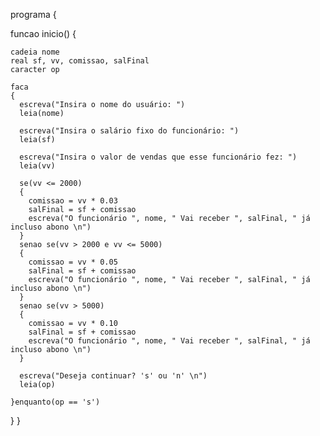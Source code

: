 programa 
{

  funcao inicio() 
  {
    
    cadeia nome
    real sf, vv, comissao, salFinal
    caracter op

    faca
    {
      escreva("Insira o nome do usuário: ")
      leia(nome)

      escreva("Insira o salário fixo do funcionário: ")
      leia(sf)

      escreva("Insira o valor de vendas que esse funcionário fez: ")
      leia(vv)

      se(vv <= 2000)
      {
        comissao = vv * 0.03
        salFinal = sf + comissao
        escreva("O funcionário ", nome, " Vai receber ", salFinal, " já incluso abono \n")
      }
      senao se(vv > 2000 e vv <= 5000)
      {
        comissao = vv * 0.05
        salFinal = sf + comissao
        escreva("O funcionário ", nome, " Vai receber ", salFinal, " já incluso abono \n")
      }
      senao se(vv > 5000)
      {
        comissao = vv * 0.10
        salFinal = sf + comissao
        escreva("O funcionário ", nome, " Vai receber ", salFinal, " já incluso abono \n")
      }

      escreva("Deseja continuar? 's' ou 'n' \n")
      leia(op)

    }enquanto(op == 's')
  }
}
